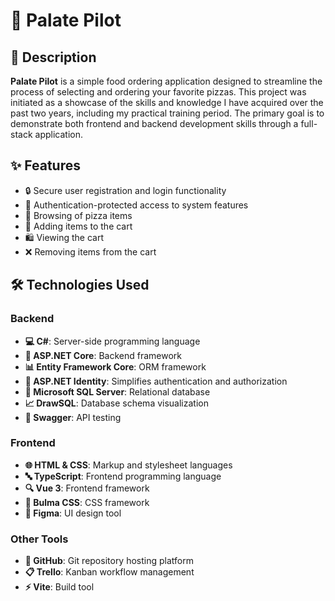 # 🍕 Palate Pilot

## 📜 Description

**Palate Pilot** is a simple food ordering application designed to streamline the process of selecting and ordering your favorite pizzas. This project was initiated as a showcase of the skills and knowledge I have acquired over the past two years, including my practical training period. The primary goal is to demonstrate both frontend and backend development skills through a full-stack application.

## ✨ Features

- 🔒 Secure user registration and login functionality
- 🔑 Authentication-protected access to system features
- 🍕 Browsing of pizza items
- 🛒 Adding items to the cart
- 🛍️ Viewing the cart
- ❌ Removing items from the cart

## 🛠️ Technologies Used

### Backend

- **💻 C#**: Server-side programming language
- **🔧 ASP.NET Core**: Backend framework
- **📊 Entity Framework Core**: ORM framework
- **🔐 ASP.NET Identity**: Simplifies authentication and authorization
- **💾 Microsoft SQL Server**: Relational database
- **📈 DrawSQL**: Database schema visualization
- **🧪 Swagger**: API testing

### Frontend

- **🌐 HTML & CSS**: Markup and stylesheet languages
- **🔤 TypeScript**: Frontend programming language
- **🔍 Vue 3**: Frontend framework
- **🎨 Bulma CSS**: CSS framework
- **🎨 Figma**: UI design tool

### Other Tools

- **🐙 GitHub**: Git repository hosting platform
- **📋 Trello**: Kanban workflow management
- **⚡ Vite**: Build tool
